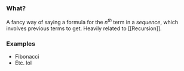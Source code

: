 ### What?
A fancy way of saying a formula for the $n^{th}$ term in a *sequence*, which involves previous terms to get. Heavily related to [[Recursion]].

### Examples
- Fibonacci
- Etc. lol
